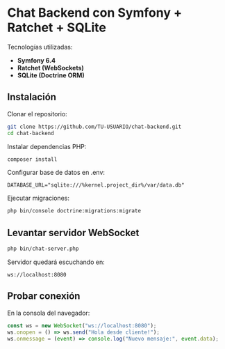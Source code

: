 # Chat Backend con Symfony + Ratchet + SQLite

Tecnologías utilizadas:

- **Symfony 6.4**
- **Ratchet (WebSockets)**
- **SQLite (Doctrine ORM)**

## Instalación

Clonar el repositorio:

```bash
git clone https://github.com/TU-USUARIO/chat-backend.git
cd chat-backend
```

Instalar dependencias PHP:

```bash
composer install
```

Configurar base de datos en .env:

```env
DATABASE_URL="sqlite:///%kernel.project_dir%/var/data.db"
```

Ejecutar migraciones:

```bash
php bin/console doctrine:migrations:migrate
```

## Levantar servidor WebSocket

```bash
php bin/chat-server.php
```

Servidor quedará escuchando en:

```
ws://localhost:8080
```

## Probar conexión
En la consola del navegador:

```js
const ws = new WebSocket("ws://localhost:8080");
ws.onopen = () => ws.send("Hola desde cliente!");
ws.onmessage = (event) => console.log("Nuevo mensaje:", event.data);
```
